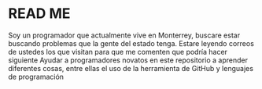 # READ ME
Soy un programador que actualmente vive en Monterrey, buscare estar buscando problemas que la gente del estado tenga. Estare leyendo correos de ustedes los que visitan para que me comenten que podría hacer siguiente
Ayudar a programadores novatos en este repositorio a aprender diferentes cosas, entre ellas el uso de la herramienta de GitHub y lenguajes de programación 
